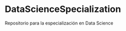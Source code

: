 DataScienceSpecialization
=========================

Repositorio para la especialización en Data Science
